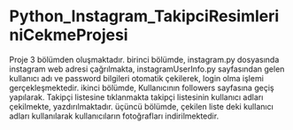 # Python_Instagram_TakipciResimleriniCekmeProjesi
Proje 3 bölümden oluşmaktadır. 
birinci bölümde, 
instagram.py dosyasında instagram web adresi çağrılmakta, instagramUserInfo.py sayfasından gelen kullanıcı adı ve password bilgileri otomatik çekilerek, 
login olma işlemi gerçekleşmektedir. 
ikinci bölümde, 
Kullanıcının followers sayfasına geçiş yapılarak. Takipçi listesine tıklanmakta takipçi listesinin kullanıcı adları çekilmekte, yazdırılmaktadır. 
üçüncü bölümde, 
çekilen liste deki kullanıcı adları kullanılarak kullanıcıların fotoğrafları indirilmektedir.
